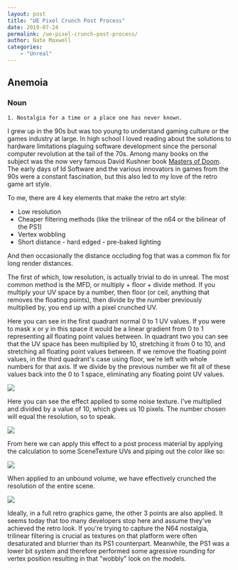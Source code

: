 ```yaml
---
layout: post
title: "UE Pixel Crunch Post Process"
date: 2019-07-24
permalink: /ue-pixel-crunch-post-process/
author: Nate Maxwell
categories:
    - "Unreal"
---
```


## Anemoia

### Noun
    1. Nostalgia for a time or a place one has never known.

I grew up in the 90s but was too young to understand gaming culture or the
games industry at large. In high school I loved reading about the solutions to
hardware limitations plaguing software development since the personal computer
revolution at the tail of the 70s. Among many books on the subject was the now
very famous David Kushner book [Masters of Doom](https://www.amazon.com/Masters-Doom-Created-Transformed-Culture/dp/0812972155/ref=sr_1_1?crid=3QE03KQGDQML6&dib=eyJ2IjoiMSJ9.w6g7hd0-kCe6oZR6ldX0wYv9yIObRa4ZuBrG4Cvy3k_rJCPGGjeOB9FQAZPXJUmIAl5vyh-s2sJN9KNCHfXYm0YhKg4SYiY_fWFUkgaNa-lqCYaQizyYV3bq53Xx-QGJ-vNL8eqDbW5GZhAUUW-z0jH3ajnl5VO19wZvXQ1Rn4IJwvJ7Q7isVVtnpYwEnU0-NowLdiKz86TcLZcQbazyB9eaj2RIca6LEjKOD-F8JGg.Q23NKO2ILnBbvtQkU8w9VUlB13z0t4Nk8c8nmOyNp7o&dib_tag=se&keywords=masters+of+doom&qid=1755262587&sprefix=masters+of+do%2Caps%2C227&sr=8-1).
The early days of Id Software and the various innovators in games from the 90s
were a constant fascination, but this also led to my love of the retro game art
style.

To me, there are 4 key elements that make the retro art style:
* Low resolution
* Cheaper filtering methods (like the trilinear of the n64 or the bilinear of the PS1)
* Vertex wobbling
* Short distance - hard edged - pre-baked lighting

And then occasionally the distance occluding fog that was a common fix for long
render distances.

The first of which, low resolution, is actually trivial to do in unreal. The
most common method is the MFD, or multiply + floor + divide method. If you
multiply your UV space by a number, then floor (or ceil, anything that removes
the floating points), then divide by the number previously multiplied by, you
end up with a pixel crunched UV.

Here you can see in the first quadrant normal 0 to 1 UV values. If you were to
mask x or y in this space it would be a linear gradient from 0 to 1 representing
all floating point values between. In quadrant two you can see that the UV
space has been multiplied by 10, stretching it from 0 to 10, and stretching all
floating point values between. If we remove the floating point values, in the
third quadrant's case using floor, we're left with whole numbers for that axis.
If we divide by the previous number we fit all of these values back into the 0 
to 1 space, eliminating any floating point UV values.

<img src="https://i.imgur.com/mM88rGZ.png">

Here you can see the effect applied to some noise texture. I've multiplied and
divided by a value of 10, which gives us 10 pixels. The number chosen will
equal the resolution, so to speak.

<img src="https://i.imgur.com/RlOEbkX.png">

From here we can apply this effect to a post process material by applying the
calculation to some SceneTexture UVs and piping out the color like so:

<img src="https://i.imgur.com/O3NwOIx.png">

When applied to an unbound volume, we have effectively crunched the resolution
of the entire scene.

<img src="https://i.imgur.com/zES9kt5.png">

Ideally, in a full retro graphics game, the other 3 points are also applied. It
seems today that too many developers stop here and assume they've achieved the
retro look. If you're trying to capture the N64 nostalgia, trilinear filtering
is crucial as textures on that platform were often desaturated and blurrier
than its PS1 counterpart. Meanwhile, the PS1 was a lower bit system and therefore
performed some agressive rounding for vertex position resulting in that "wobbly"
look on the models.
